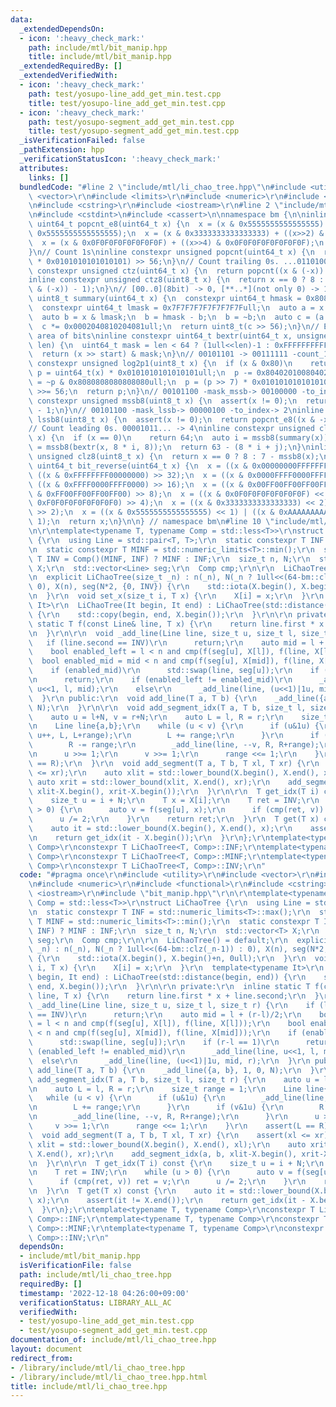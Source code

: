 ```yaml
---
data:
  _extendedDependsOn:
  - icon: ':heavy_check_mark:'
    path: include/mtl/bit_manip.hpp
    title: include/mtl/bit_manip.hpp
  _extendedRequiredBy: []
  _extendedVerifiedWith:
  - icon: ':heavy_check_mark:'
    path: test/yosupo-line_add_get_min.test.cpp
    title: test/yosupo-line_add_get_min.test.cpp
  - icon: ':heavy_check_mark:'
    path: test/yosupo-segment_add_get_min.test.cpp
    title: test/yosupo-segment_add_get_min.test.cpp
  _isVerificationFailed: false
  _pathExtension: hpp
  _verificationStatusIcon: ':heavy_check_mark:'
  attributes:
    links: []
  bundledCode: "#line 2 \"include/mtl/li_chao_tree.hpp\"\n#include <utility>\r\n#include\
    \ <vector>\r\n#include <limits>\r\n#include <numeric>\r\n#include <functional>\r\
    \n#include <cstring>\r\n#include <iostream>\r\n#line 2 \"include/mtl/bit_manip.hpp\"\
    \n#include <cstdint>\n#include <cassert>\n\nnamespace bm {\n\ninline constexpr\
    \ uint64_t popcnt_e8(uint64_t x) {\n  x = (x & 0x5555555555555555) + ((x>>1) &\
    \ 0x5555555555555555);\n  x = (x & 0x3333333333333333) + ((x>>2) & 0x3333333333333333);\n\
    \  x = (x & 0x0F0F0F0F0F0F0F0F) + ((x>>4) & 0x0F0F0F0F0F0F0F0F);\n  return x;\n\
    }\n// Count 1s\ninline constexpr unsigned popcnt(uint64_t x) {\n  return (popcnt_e8(x)\
    \ * 0x0101010101010101) >> 56;\n}\n// Count trailing 0s. ...01101000 -> 3\ninline\
    \ constexpr unsigned ctz(uint64_t x) {\n  return popcnt((x & (-x)) - 1);\n}\n\
    inline constexpr unsigned ctz8(uint8_t x) {\n  return x == 0 ? 8 : popcnt_e8((x\
    \ & (-x)) - 1);\n}\n// [00..0](8bit) -> 0, [**..*](not only 0) -> 1\ninline constexpr\
    \ uint8_t summary(uint64_t x) {\n  constexpr uint64_t hmask = 0x8080808080808080ull;\n\
    \  constexpr uint64_t lmask = 0x7F7F7F7F7F7F7F7Full;\n  auto a = x & hmask;\n\
    \  auto b = x & lmask;\n  b = hmask - b;\n  b = ~b;\n  auto c = (a | b) & hmask;\n\
    \  c *= 0x0002040810204081ull;\n  return uint8_t(c >> 56);\n}\n// Extract target\
    \ area of bits\ninline constexpr uint64_t bextr(uint64_t x, unsigned start, unsigned\
    \ len) {\n  uint64_t mask = len < 64 ? (1ull<<len)-1 : 0xFFFFFFFFFFFFFFFFull;\n\
    \  return (x >> start) & mask;\n}\n// 00101101 -> 00111111 -count_1s-> 6\ninline\
    \ constexpr unsigned log2p1(uint8_t x) {\n  if (x & 0x80)\n    return 8;\n  uint64_t\
    \ p = uint64_t(x) * 0x0101010101010101ull;\n  p -= 0x8040201008040201ull;\n  p\
    \ = ~p & 0x8080808080808080ull;\n  p = (p >> 7) * 0x0101010101010101ull;\n  p\
    \ >>= 56;\n  return p;\n}\n// 00101100 -mask_mssb-> 00100000 -to_index-> 5\ninline\
    \ constexpr unsigned mssb8(uint8_t x) {\n  assert(x != 0);\n  return log2p1(x)\
    \ - 1;\n}\n// 00101100 -mask_lssb-> 00000100 -to_index-> 2\ninline constexpr unsigned\
    \ lssb8(uint8_t x) {\n  assert(x != 0);\n  return popcnt_e8((x & -x) - 1);\n}\n\
    // Count leading 0s. 00001011... -> 4\ninline constexpr unsigned clz(uint64_t\
    \ x) {\n  if (x == 0)\n    return 64;\n  auto i = mssb8(summary(x));\n  auto j\
    \ = mssb8(bextr(x, 8 * i, 8));\n  return 63 - (8 * i + j);\n}\ninline constexpr\
    \ unsigned clz8(uint8_t x) {\n  return x == 0 ? 8 : 7 - mssb8(x);\n}\ninline constexpr\
    \ uint64_t bit_reverse(uint64_t x) {\n  x = ((x & 0x00000000FFFFFFFF) << 32) |\
    \ ((x & 0xFFFFFFFF00000000) >> 32);\n  x = ((x & 0x0000FFFF0000FFFF) << 16) |\
    \ ((x & 0xFFFF0000FFFF0000) >> 16);\n  x = ((x & 0x00FF00FF00FF00FF) << 8) | ((x\
    \ & 0xFF00FF00FF00FF00) >> 8);\n  x = ((x & 0x0F0F0F0F0F0F0F0F) << 4) | ((x &\
    \ 0xF0F0F0F0F0F0F0F0) >> 4);\n  x = ((x & 0x3333333333333333) << 2) | ((x & 0xCCCCCCCCCCCCCCCC)\
    \ >> 2);\n  x = ((x & 0x5555555555555555) << 1) | ((x & 0xAAAAAAAAAAAAAAAA) >>\
    \ 1);\n  return x;\n}\n\n} // namespace bm\n#line 10 \"include/mtl/li_chao_tree.hpp\"\
    \n\r\ntemplate<typename T, typename Comp = std::less<T>>\r\nstruct LiChaoTree\
    \ {\r\n  using Line = std::pair<T, T>;\r\n  static constexpr T INF = std::numeric_limits<T>::max();\r\
    \n  static constexpr T MINF = std::numeric_limits<T>::min();\r\n  static constexpr\
    \ T INV = Comp()(MINF, INF) ? MINF : INF;\r\n  size_t n, N;\r\n  std::vector<T>\
    \ X;\r\n  std::vector<Line> seg;\r\n  Comp cmp;\r\n\r\n  LiChaoTree() = default;\r\
    \n  explicit LiChaoTree(size_t _n) : n(_n), N(_n ? 1ull<<(64-bm::clz(_n-1)) :\
    \ 0), X(n), seg(N*2, {0, INV}) {\r\n    std::iota(X.begin(), X.begin()+n, 0ull);\r\
    \n  }\r\n  void set_x(size_t i, T x) {\r\n    X[i] = x;\r\n  }\r\n  template<typename\
    \ It>\r\n  LiChaoTree(It begin, It end) : LiChaoTree(std::distance(begin, end))\
    \ {\r\n    std::copy(begin, end, X.begin());\r\n  }\r\n\r\n private:\r\n  inline\
    \ static T f(const Line& line, T x) {\r\n    return line.first * x + line.second;\r\
    \n  }\r\n\r\n  void _add_line(Line line, size_t u, size_t l, size_t r) {\r\n \
    \   if (line.second == INV)\r\n      return;\r\n    auto mid = l + (r-l)/2;\r\n\
    \    bool enabled_left = l < n and cmp(f(seg[u], X[l]), f(line, X[l]));\r\n  \
    \  bool enabled_mid = mid < n and cmp(f(seg[u], X[mid]), f(line, X[mid]));\r\n\
    \    if (enabled_mid)\r\n      std::swap(line, seg[u]);\r\n    if (r-l == 1)\r\
    \n      return;\r\n    if (enabled_left != enabled_mid)\r\n      _add_line(line,\
    \ u<<1, l, mid);\r\n    else\r\n      _add_line(line, (u<<1)|1u, mid, r);\r\n\
    \  }\r\n public:\r\n  void add_line(T a, T b) {\r\n    _add_line({a, b}, 1, 0,\
    \ N);\r\n  }\r\n\r\n  void add_segment_idx(T a, T b, size_t l, size_t r) {\r\n\
    \    auto u = l+N, v = r+N;\r\n    auto L = l, R = r;\r\n    size_t range = 1;\r\
    \n    Line line{a,b};\r\n    while (u < v) {\r\n      if (u&1u) {\r\n        _add_line(line,\
    \ u++, L, L+range);\r\n        L += range;\r\n      }\r\n      if (v&1u) {\r\n\
    \        R -= range;\r\n        _add_line(line, --v, R, R+range);\r\n      }\r\
    \n      u >>= 1;\r\n      v >>= 1;\r\n      range <<= 1;\r\n    }\r\n    assert(L\
    \ == R);\r\n  }\r\n  void add_segment(T a, T b, T xl, T xr) {\r\n    assert(xl\
    \ <= xr);\r\n    auto xlit = std::lower_bound(X.begin(), X.end(), xl);\r\n   \
    \ auto xrit = std::lower_bound(xlit, X.end(), xr);\r\n    add_segment_idx(a, b,\
    \ xlit-X.begin(), xrit-X.begin());\r\n  }\r\n\r\n  T get_idx(T i) const {\r\n\
    \    size_t u = i + N;\r\n    T x = X[i];\r\n    T ret = INV;\r\n    while (u\
    \ > 0) {\r\n      auto v = f(seg[u], x);\r\n      if (cmp(ret, v)) ret = v;\r\n\
    \      u /= 2;\r\n    }\r\n    return ret;\r\n  }\r\n  T get(T x) const {\r\n\
    \    auto it = std::lower_bound(X.begin(), X.end(), x);\r\n    assert(it != X.end());\r\
    \n    return get_idx(it - X.begin());\r\n  }\r\n};\r\ntemplate<typename T, typename\
    \ Comp>\r\nconstexpr T LiChaoTree<T, Comp>::INF;\r\ntemplate<typename T, typename\
    \ Comp>\r\nconstexpr T LiChaoTree<T, Comp>::MINF;\r\ntemplate<typename T, typename\
    \ Comp>\r\nconstexpr T LiChaoTree<T, Comp>::INV;\r\n"
  code: "#pragma once\r\n#include <utility>\r\n#include <vector>\r\n#include <limits>\r\
    \n#include <numeric>\r\n#include <functional>\r\n#include <cstring>\r\n#include\
    \ <iostream>\r\n#include \"bit_manip.hpp\"\r\n\r\ntemplate<typename T, typename\
    \ Comp = std::less<T>>\r\nstruct LiChaoTree {\r\n  using Line = std::pair<T, T>;\r\
    \n  static constexpr T INF = std::numeric_limits<T>::max();\r\n  static constexpr\
    \ T MINF = std::numeric_limits<T>::min();\r\n  static constexpr T INV = Comp()(MINF,\
    \ INF) ? MINF : INF;\r\n  size_t n, N;\r\n  std::vector<T> X;\r\n  std::vector<Line>\
    \ seg;\r\n  Comp cmp;\r\n\r\n  LiChaoTree() = default;\r\n  explicit LiChaoTree(size_t\
    \ _n) : n(_n), N(_n ? 1ull<<(64-bm::clz(_n-1)) : 0), X(n), seg(N*2, {0, INV})\
    \ {\r\n    std::iota(X.begin(), X.begin()+n, 0ull);\r\n  }\r\n  void set_x(size_t\
    \ i, T x) {\r\n    X[i] = x;\r\n  }\r\n  template<typename It>\r\n  LiChaoTree(It\
    \ begin, It end) : LiChaoTree(std::distance(begin, end)) {\r\n    std::copy(begin,\
    \ end, X.begin());\r\n  }\r\n\r\n private:\r\n  inline static T f(const Line&\
    \ line, T x) {\r\n    return line.first * x + line.second;\r\n  }\r\n\r\n  void\
    \ _add_line(Line line, size_t u, size_t l, size_t r) {\r\n    if (line.second\
    \ == INV)\r\n      return;\r\n    auto mid = l + (r-l)/2;\r\n    bool enabled_left\
    \ = l < n and cmp(f(seg[u], X[l]), f(line, X[l]));\r\n    bool enabled_mid = mid\
    \ < n and cmp(f(seg[u], X[mid]), f(line, X[mid]));\r\n    if (enabled_mid)\r\n\
    \      std::swap(line, seg[u]);\r\n    if (r-l == 1)\r\n      return;\r\n    if\
    \ (enabled_left != enabled_mid)\r\n      _add_line(line, u<<1, l, mid);\r\n  \
    \  else\r\n      _add_line(line, (u<<1)|1u, mid, r);\r\n  }\r\n public:\r\n  void\
    \ add_line(T a, T b) {\r\n    _add_line({a, b}, 1, 0, N);\r\n  }\r\n\r\n  void\
    \ add_segment_idx(T a, T b, size_t l, size_t r) {\r\n    auto u = l+N, v = r+N;\r\
    \n    auto L = l, R = r;\r\n    size_t range = 1;\r\n    Line line{a,b};\r\n \
    \   while (u < v) {\r\n      if (u&1u) {\r\n        _add_line(line, u++, L, L+range);\r\
    \n        L += range;\r\n      }\r\n      if (v&1u) {\r\n        R -= range;\r\
    \n        _add_line(line, --v, R, R+range);\r\n      }\r\n      u >>= 1;\r\n \
    \     v >>= 1;\r\n      range <<= 1;\r\n    }\r\n    assert(L == R);\r\n  }\r\n\
    \  void add_segment(T a, T b, T xl, T xr) {\r\n    assert(xl <= xr);\r\n    auto\
    \ xlit = std::lower_bound(X.begin(), X.end(), xl);\r\n    auto xrit = std::lower_bound(xlit,\
    \ X.end(), xr);\r\n    add_segment_idx(a, b, xlit-X.begin(), xrit-X.begin());\r\
    \n  }\r\n\r\n  T get_idx(T i) const {\r\n    size_t u = i + N;\r\n    T x = X[i];\r\
    \n    T ret = INV;\r\n    while (u > 0) {\r\n      auto v = f(seg[u], x);\r\n\
    \      if (cmp(ret, v)) ret = v;\r\n      u /= 2;\r\n    }\r\n    return ret;\r\
    \n  }\r\n  T get(T x) const {\r\n    auto it = std::lower_bound(X.begin(), X.end(),\
    \ x);\r\n    assert(it != X.end());\r\n    return get_idx(it - X.begin());\r\n\
    \  }\r\n};\r\ntemplate<typename T, typename Comp>\r\nconstexpr T LiChaoTree<T,\
    \ Comp>::INF;\r\ntemplate<typename T, typename Comp>\r\nconstexpr T LiChaoTree<T,\
    \ Comp>::MINF;\r\ntemplate<typename T, typename Comp>\r\nconstexpr T LiChaoTree<T,\
    \ Comp>::INV;\r\n"
  dependsOn:
  - include/mtl/bit_manip.hpp
  isVerificationFile: false
  path: include/mtl/li_chao_tree.hpp
  requiredBy: []
  timestamp: '2022-12-18 04:26:00+09:00'
  verificationStatus: LIBRARY_ALL_AC
  verifiedWith:
  - test/yosupo-line_add_get_min.test.cpp
  - test/yosupo-segment_add_get_min.test.cpp
documentation_of: include/mtl/li_chao_tree.hpp
layout: document
redirect_from:
- /library/include/mtl/li_chao_tree.hpp
- /library/include/mtl/li_chao_tree.hpp.html
title: include/mtl/li_chao_tree.hpp
---
```

